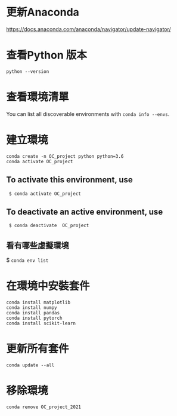 # 更新Anaconda
https://docs.anaconda.com/anaconda/navigator/update-navigator/
# 查看Python 版本
`python --version`
# 查看環境清單
You can list all discoverable environments with `conda info --envs`.  
# 建立環境
`conda create -n OC_project python python=3.6`  
`conda activate OC_project`  

## To activate this environment, use  
     $ conda activate OC_project  
## To deactivate an active environment, use  
     $ conda deactivate  OC_project
## 看有哪些虛擬環境
$ `conda env list`
# 在環境中安裝套件  
`conda install matplotlib`  
`conda install numpy`  
`conda install pandas`  
`conda install pytorch`  
`conda install scikit-learn`  
# 更新所有套件
`conda update --all`
# 移除環境  
`conda remove OC_project_2021`
